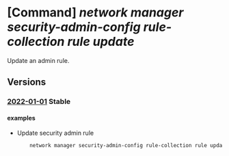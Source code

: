 # [Command] _network manager security-admin-config rule-collection rule update_

Update an admin rule.

## Versions

### [2022-01-01](/Resources/mgmt-plane/L3N1YnNjcmlwdGlvbnMve30vcmVzb3VyY2Vncm91cHMve30vcHJvdmlkZXJzL21pY3Jvc29mdC5uZXR3b3JrL25ldHdvcmttYW5hZ2Vycy97fS9zZWN1cml0eWFkbWluY29uZmlndXJhdGlvbnMve30vcnVsZWNvbGxlY3Rpb25zL3t9L3J1bGVzL3t9/2022-01-01.xml) **Stable**

<!-- mgmt-plane /subscriptions/{}/resourcegroups/{}/providers/microsoft.network/networkmanagers/{}/securityadminconfigurations/{}/rulecollections/{}/rules/{} 2022-01-01 -->

#### examples

- Update security admin rule
    ```bash
        network manager security-admin-config rule-collection rule update --configuration-name "myTestSecurityConfig" --network-manager-name "testNetworkManager" --resource-group "rg1" --rule-collection-name "myTestCollection" --rule-name "SampleAdminRule" --access "Deny"
    ```
